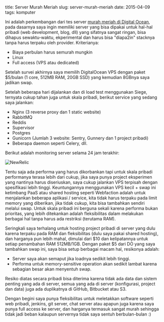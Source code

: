 title: Server Murah Meriah
slug: server-murah-meriah
date: 2015-04-09
tags: komputer

Ini adalah perkembangan dari tes server [murah meriah di Digital
Ocean](/2015/04/berpindah-server.html), pada dasarnya saya ingin 
memiliki server yang bisa dipakai untuk hal-hal pribadi 
(web development, blog, dll) yang sifatnya sangat ringan, bisa 
dihapus sewaktu-waktu, ekperimental dan harus bisa
"diapa2in" stacknya tanpa harus terpaku oleh provider. Kriterianya:

* Biaya perbulan harus semurah mungkin
* Linux 
* Full access (VPS atau dedicated)

Setelah survei akhirnya saya memilih DigitalOcean VPS dengan paket
$5/bulan (1 core, 512MB RAM, 20GB SSD) yang kemudian 8GBnya saya jadikan swap.

Setelah beberapa hari dijalankan dan di load test menggunakan Siege,
ternyata cukup tahan juga untuk skala pribadi, berikut service yang
sedang saya jalankan:

* Nginx (3 reverse proxy dan 1 static website)
* RabbitMQ
* Reddis
* Supervisor
* Postgres
* Gunicorn (Jumlah 3 website: Sentry, Gunnery dan 1 project pribadi)
* Beberapa daemon seperti Celery, dll.

Berikut adalah monitoring server selama 24 jam terakhir:

![NewRelic](/img/newrelic-do.png)

Tentu saja ada performa yang harus dikorbankan tapi untuk skala pribadi
performanya terasa lebih dari cukup, jika saya punya project eksperimen
yang nantinya harus diseriuskan, saya cukup jalankan VPS terpisah dengan
spesifikasi lebih tinggi. Keuntungannya menggunakan VPS kecil + swap ini
ketimbang PaaS atau shared hosting seperti Webfaction adalah untuk
menjalankan beberapa aplikasi / service, kita tidak harus terpaku pada
limit memory yang diberikan, jika tidak cukup, kita bisa tambahkan
sendiri melalui swap. Untuk skala pribadi ini berguna sekali karena
performa bukan prioritas, yang lebih ditekankan adalah fleksibilitas
dalam melakukan berbagai hal tanpa harus ada restriksi (terutama RAM).

Seringkali saya terhalang untuk hosting project pribadi di server yang
dulu karena terpaku pada RAM dan fleksibilitas (dulu saya pakai shared
hosting), dan harganya pun lebih mahal, dimulai dari $10 dan
kelipatannya untuk setiap penambahan RAM 512MB/1GB. Dengan paket $5 dari
DO yang saya tambahkan swap ini, saya bisa setup berbagai macam hal,
resikonya adalah:

* Server saya akan semaput jika loadnya sedikit lebih tinggi.
* Performa untuk memory-sensitive operation akan sedikit lambat karena
  sebagian besar akan menyentuh swap.

Resiko diatas secara pribadi bisa diterima karena tidak ada data dan
sistem penting yang ada di server, semua yang ada di server
(konfigurasi, project dan data) juga ada duplikatnya di GitHub,
Bitbucket atau S3.

Dengan begini saya punya fleksibilitas untuk meletakkan software seperti
web pribadi, jenkins, git server, chat server atau apapun juga karena 
saya punya full access ke server, dan harganya termasuk sangat murah
sehingga tidak jadi beban kalaupun servernya tidak saya sentuh
berbulan-bulan :)

